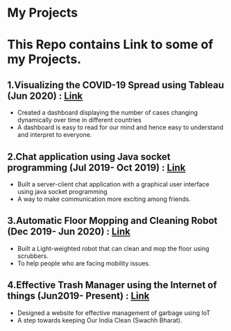 # My Projects

# This Repo contains Link to some of my Projects. 

## 1.Visualizing the COVID-19 Spread using Tableau (Jun 2020) : [Link](https://public.tableau.com/profile/anand3592#!/vizhome/VisualingthespreadofCOVI-19/Racingbardashboard?publish=yes)
  - Created a dashboard displaying the number of cases changing dynamically over time in different countries
  - A dashboard is easy to read for our mind and hence easy to understand and interpret to everyone.

## 2.Chat application using Java socket programming (Jul 2019- Oct 2019) : [Link](https://www.youtube.com/watch?v=ORUUw8Iqq_s)
  - Built a server-client chat application with a graphical user interface using java socket programming
  - A way to make communication more exciting among friends.

## 3.Automatic Floor Mopping and Cleaning Robot (Dec 2019- Jun 2020) : [Link](https://www.youtube.com/watch?v=gyF54-CBbx0&feature=youtu.be)
  - Built a Light-weighted robot that can clean and mop the floor using scrubbers.
  - To help people who are facing mobility issues.

## 4.Effective Trash Manager using the Internet of things (Jun2019- Present) : [Link](https://andykumar412.github.io/)
  - Designed a website for effective management of garbage using IoT
  - A step towards keeping Our India Clean (Swachh Bharat).

